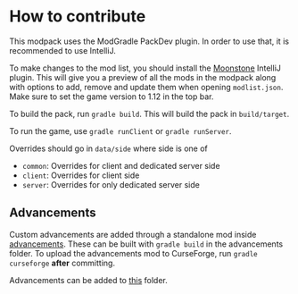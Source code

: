 # How to contribute

This modpack uses the ModGradle PackDev plugin. In order to use that, it is recommended to use IntelliJ.

To make changes to the mod list, you should install the [Moonstone](https://github.com/noeppi-noeppi/Moonstone)
IntelliJ plugin. This will give you a preview of all the mods in the modpack along with options to add, remove
and update them when opening `modlist.json`. Make sure to set the game version to 1.12 in the top bar.

To build the pack, run `gradle build`. This will build the pack in `build/target`.

To run the game, use `gradle runClient` or `gradle runServer`.

Overrides should go in `data/side` where side is one of
  * `common`: Overrides for client and dedicated server side
  * `client`: Overrides for client side
  * `server`: Overrides for only dedicated server side

## Advancements

Custom advancements are added through a standalone mod inside [advancements](./advancements). These can be built with `gradle build` in the advancements folder. To upload the advancements mod to CurseForge, run `gradle curseforge` **after** committing.

Advancements can be added to [this](advancements/assets/craftblock_advancements/advancements) folder.